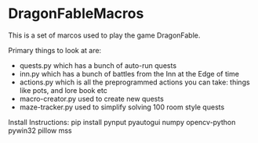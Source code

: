 # DragonFableMacros

This is a set of marcos used to play the game DragonFable.

Primary things to look at are:

- quests.py which has a bunch of auto-run quests
- inn.py which has a bunch of battles from the Inn at the Edge of time
- actions.py which is all the preprogrammed actions you can take: things like pots, and lore book etc
- macro-creator.py used to create new quests
- maze-tracker.py used to simplify solving 100 room style quests

Install Instructions:
pip install pynput pyautogui numpy opencv-python pywin32 pillow mss
